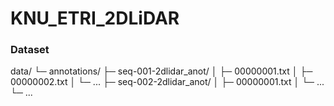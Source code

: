 # KNU_ETRI_2DLiDAR

### Dataset
data/
└─ annotations/
   ├─ seq-001-2dlidar_anot/
   │  ├─ 00000001.txt
   │  ├─ 00000002.txt
   │  └─ ...
   ├─ seq-002-2dlidar_anot/
   │  ├─ 00000001.txt
   │  └─ ...
   └─ ...
  
